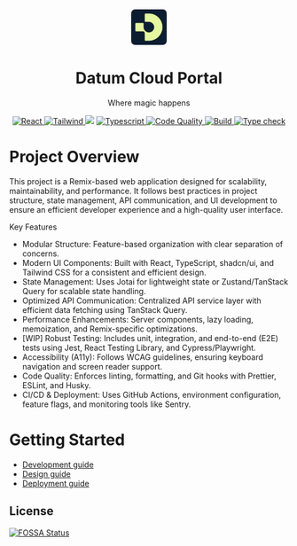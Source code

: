 <p align="center">
  <img
    width="64px"
    src="docs/assets/logo.png"
    style="border: 1px solid #e5e7eb; border-radius: 0.5rem;"
  />
  
  <h1 align="center">Datum Cloud Portal</h1>
  
  <p align="center">
    Where magic happens
  </p>
</p>

<p align="center">
    <a href="#">
        <img alt="React" src="https://img.shields.io/badge/react-%2320232a.svg?style=for-the-badge&logo=react&logoColor=%2361DAFB" />
    </a>
    <a href="#">
        <img alt="Tailwind" src="https://img.shields.io/badge/tailwindcss-%2338B2AC.svg?style=for-the-badge&logo=tailwind-css&logoColor=white" />
    </a>
<a href="https://app.fossa.com/projects/git%2Bgithub.com%2Fdatum-cloud%2Fcloud-portal?ref=badge_shield" alt="FOSSA Status"><img src="https://app.fossa.com/api/projects/git%2Bgithub.com%2Fdatum-cloud%2Fcloud-portal.svg?type=shield"/></a>
    <a href="#">
        <img alt="Typescript" src="https://img.shields.io/badge/typescript-%23007ACC.svg?style=for-the-badge&logo=typescript&logoColor=white" />
    </a>
    <a href="#">
        <img alt="Code Quality" src="https://github.com/datum-cloud/cloud-portal/actions/workflows/code-quality.yml/badge.svg" />
    </a>
    <a href="#">
        <img alt="Build" src="https://github.com/datum-cloud/cloud-portal/actions/workflows/publish.yaml/badge.svg" />
    </a>
    <a href="#">
        <img alt="Type check" src="https://github.com/datum-cloud/cloud-portal/actions/workflows/typecheck.yml/badge.svg" />
    </a>
</p>

# Project Overview

This project is a Remix-based web application designed for scalability, maintainability, and performance. It follows best practices in project structure, state management, API communication, and UI development to ensure an efficient developer experience and a high-quality user interface.

Key Features

- Modular Structure: Feature-based organization with clear separation of concerns.
- Modern UI Components: Built with React, TypeScript, shadcn/ui, and Tailwind CSS for a consistent and efficient design.
- State Management: Uses Jotai for lightweight state or Zustand/TanStack Query for scalable state handling.
- Optimized API Communication: Centralized API service layer with efficient data fetching using TanStack Query.
- Performance Enhancements: Server components, lazy loading, memoization, and Remix-specific optimizations.
- [WIP] Robust Testing: Includes unit, integration, and end-to-end (E2E) tests using Jest, React Testing Library, and Cypress/Playwright.
- Accessibility (A11y): Follows WCAG guidelines, ensuring keyboard navigation and screen reader support.
- Code Quality: Enforces linting, formatting, and Git hooks with Prettier, ESLint, and Husky.
- CI/CD & Deployment: Uses GitHub Actions, environment configuration, feature flags, and monitoring tools like Sentry.

# Getting Started

- [Development guide](docs/development.md)
- [Design guide](docs/design.md)
- [Deployment guide](docs//deployment.md)


## License
[![FOSSA Status](https://app.fossa.com/api/projects/git%2Bgithub.com%2Fdatum-cloud%2Fcloud-portal.svg?type=large)](https://app.fossa.com/projects/git%2Bgithub.com%2Fdatum-cloud%2Fcloud-portal?ref=badge_large)
